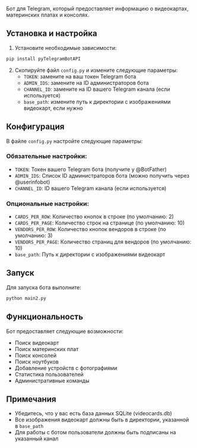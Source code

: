 
Бот для Telegram, который предоставляет информацию о видеокартах, материнских платах и консолях.

## Установка и настройка

1. Установите необходимые зависимости:
```bash
pip install pyTelegramBotAPI
```

2. Скопируйте файл `config.py` и измените следующие параметры:
   - `TOKEN`: замените на ваш токен Telegram бота
   - `ADMIN_IDS`: замените на ID администраторов бота
   - `CHANNEL_ID`: замените на ID вашего Telegram канала (если используется)
   - `base_path`: измените путь к директории с изображениями видеокарт, если нужно

## Конфигурация

В файле `config.py` настройте следующие параметры:

### Обязательные настройки:
- `TOKEN`: Токен вашего Telegram бота (получите у @BotFather)
- `ADMIN_IDS`: Список ID администраторов бота (можно получить через @userinfobot)
- `CHANNEL_ID`: ID вашего Telegram канала (если используется)

### Опциональные настройки:
- `CARDS_PER_ROW`: Количество кнопок в строке (по умолчанию: 2)
- `CARDS_PER_PAGE`: Количество строк на странице (по умолчанию: 10)
- `VENDORS_PER_ROW`: Количество кнопок вендоров в строке (по умолчанию: 3)
- `VENDORS_PER_PAGE`: Количество страниц для вендоров (по умолчанию: 10)
- `base_path`: Путь к директории с изображениями видеокарт

## Запуск

Для запуска бота выполните:
```bash
python main2.py
```

## Функциональность

Бот предоставляет следующие возможности:
- Поиск видеокарт
- Поиск материнских плат
- Поиск консолей
- Поиск ноутбуков
- Добавление устройств с фотографиями
- Статистика пользователей
- Административные команды

## Примечания

- Убедитесь, что у вас есть база данных SQLite (videocards.db)
- Все изображения видеокарт должны быть в директории, указанной в `base_path`
- Для работы с ботом пользователи должны быть подписаны на указанный канал
